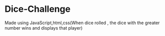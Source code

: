 # Dice-Challenge
Made using JavaScript,html,css(When dice  rolled , the dice with the greater number wins and displays that player) 
